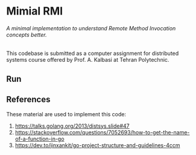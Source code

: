 # Mimial RMI

###### A minimal implementation to understand Remote Method Invocation concepts better.

This codebase is submitted as a computer assignment for distributed systems course offered by Prof. A. Kalbasi at Tehran Polytechnic.


## Run


## References
These material are used to implement this code:

1. https://talks.golang.org/2013/distsys.slide#47
2. https://stackoverflow.com/questions/7052693/how-to-get-the-name-of-a-function-in-go
3. https://dev.to/jinxankit/go-project-structure-and-guidelines-4ccm
